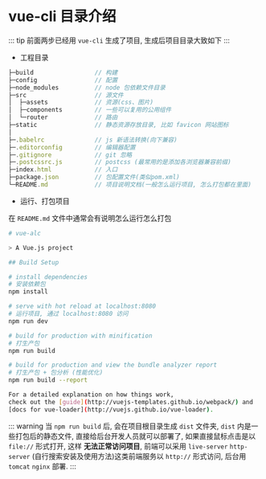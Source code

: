 # vue-cli 目录介绍

::: tip
前面两步已经用 `vue-cli` 生成了项目, 生成后项目目录大致如下
:::

- 工程目录

```js
├─build                 // 构建
├─config                // 配置
├─node_modules          // node 包依赖文件目录
├─src                   // 源文件
│  ├─assets             // 资源(css、图片)
│  ├─components         // 一些可以复用的公用组件
│  └─router             // 路由
├─static                // 静态资源存放目录, 比如 favicon 网站图标
│
├─.babelrc              // js 新语法转换(向下兼容)
├─.editorconfig         // 编辑器配置
├─.gitignore            // git 忽略
├─.postcssrc.js         // postcss (最常用的是添加各浏览器兼容前缀)
├─index.html            // 入口
├─package.json          // 包配置文件(类似pom.xml)
└─README.md             // 项目说明文档(一般怎么运行项目, 怎么打包都在里面)
```

- 运行、打包项目

在 `README.md` 文件中通常会有说明怎么运行怎么打包

```bash {9,13,17,21}
# vue-alc

> A Vue.js project

## Build Setup

# install dependencies
# 安装依赖包
npm install

# serve with hot reload at localhost:8080
# 运行项目, 通过 localhost:8080 访问
npm run dev

# build for production with minification
# 打生产包
npm run build

# build for production and view the bundle analyzer report
# 打生产包 + 包分析 (性能优化)
npm run build --report

For a detailed explanation on how things work,
check out the [guide](http://vuejs-templates.github.io/webpack/) and
[docs for vue-loader](http://vuejs.github.io/vue-loader).
```

::: warning
当 `npm run build` 后, 会在项目根目录生成 `dist` 文件夹, `dist` 内是一些打包后的静态文件, 直接给后台开发人员就可以部署了, 如果直接鼠标点击是以 `file://` 形式打开, 这样 **无法正常访问项目**, 前端可以采用 `live-server` `http-server` (自行搜索安装及使用方法)这类前端服务以 `http://` 形式访问, 后台用 `tomcat` `nginx` 部署.
:::